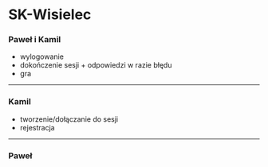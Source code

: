 # SK-Wisielec

### Paweł i Kamil
* wylogowanie
* dokończenie sesji + odpowiedzi w razie błędu
* gra

---
### Kamil
* tworzenie/dołączanie do sesji
* rejestracja

---
### Paweł


